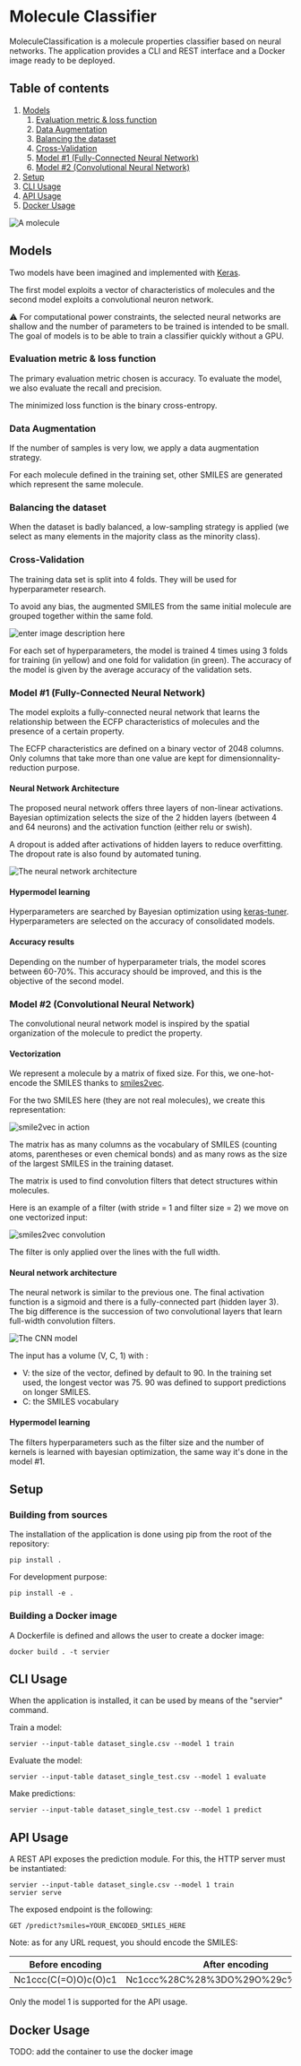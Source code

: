 
# Molecule Classifier

MoleculeClassification is a molecule properties classifier based on neural networks. The application provides a CLI and REST interface and a Docker image ready to be deployed.

## Table of contents
1. [Models](#models)
    1. [Evaluation metric & loss function](#evaluation-metric--loss-function)
    2. [Data Augmentation](#data-augmentation)
    1. [Balancing the dataset](#balancing-the-dataset)
    1. [Cross-Validation](#cross-validation)
    1. [Model #1 (Fully-Connected Neural Network)](#model-1-fully-connected-neural-network)
    1. [Model #2 (Convolutional Neural Network)](#model-2-convolutional-neural-network)
3. [Setup](#setup)
4. [CLI Usage](#cli-usage)
5. [API Usage](#api-usage)
5. [Docker Usage](#docker-usage)

![A molecule](https://www.pnglib.com/wp-content/uploads/2020/01/molecule_5e19a406b2242.png)
## Models

Two models have been imagined and implemented with [Keras](https://keras.io/).

The first model exploits a vector of characteristics of molecules and the second model exploits a convolutional neuron network.

⚠️ For computational power constraints, the selected neural networks are shallow and the number of parameters to be trained is intended to be small. The goal of models is to be able to train a classifier quickly without a GPU.

### Evaluation metric & loss function

The primary evaluation metric chosen is accuracy. To evaluate the model, we also evaluate the recall and precision. 

The minimized loss function is the binary cross-entropy.

### Data Augmentation

If the number of samples is very low, we apply a data augmentation strategy. 

For each molecule defined in the training set, other SMILES are generated which represent the same molecule.

### Balancing the dataset

When the dataset is badly balanced, a low-sampling strategy is applied (we select as many elements in the majority class as the minority class).

### Cross-Validation

The training data set is split into 4 folds. They will be used for hyperparameter research.

To avoid any bias, the augmented SMILES from the same initial molecule are grouped together within the same fold.

![enter image description here](https://i.ibb.co/RQ5b44y/Untitled-Diagram-drawio-2.png)

For each set of hyperparameters, the model is trained 4 times using 3 folds for training (in yellow) and one fold for validation (in green). The accuracy of the model is given by the average accuracy of the validation sets.

### Model #1 (Fully-Connected Neural Network)

The model exploits a fully-connected neural network that learns the relationship between the ECFP characteristics of molecules and the presence of a certain property.

The ECFP characteristics are defined on a binary vector of 2048 columns. Only columns that take more than one value are kept for dimensionnality-reduction purpose.

#### Neural Network Architecture

The proposed neural network offers three layers of non-linear activations. Bayesian optimization selects the size of the 2 hidden layers (between 4 and 64 neurons) and the activation function (either relu or swish).

A dropout is added after activations of hidden layers to reduce overfitting. The dropout rate is also found by automated tuning.

![The neural network architecture](https://i.ibb.co/bswdFRG/Untitled-Diagram-drawio-8.png)

#### Hypermodel learning

Hyperparameters are searched by Bayesian optimization using [keras-tuner](https://www.tensorflow.org/tutorials/keras/keras_tuner). Hyperparameters are selected on the accuracy of consolidated models.

#### Accuracy results

Depending on the number of hyperparameter trials, the model scores between 60-70%. This accuracy should be improved, and this is the objective of the second model.

### Model #2 (Convolutional Neural Network)

The convolutional neural network model is inspired by the spatial organization of the molecule to predict the property. 

#### Vectorization 

We represent a molecule by a matrix of fixed size. For this, we one-hot-encode the SMILES thanks to [smiles2vec](https://arxiv.org/abs/1712.02034). 

For the two SMILES here (they are not real molecules), we create this representation:

![smile2vec in action](https://i.ibb.co/SRpxpbY/Untitled-Diagram-drawio-9.png)

The matrix has as many columns as the vocabulary of SMILES (counting atoms, parentheses or even chemical bonds) and as many rows as the size of the largest SMILES in the training dataset. 

The matrix is used to find convolution filters that detect structures within molecules.

Here is an example of a filter (with stride = 1 and filter size = 2) we move on one vectorized input:

![smiles2vec convolution](https://i.ibb.co/TRZrP56/Untitled-Diagram-drawio-7.png)

The filter is only applied over the lines with the full width.

#### Neural network architecture

The neural network is similar to the previous one. The final activation function is a sigmoid and there is a fully-connected part (hidden layer 3). The big difference is the succession of two convolutional layers that learn full-width convolution filters. 

![The CNN model](https://i.ibb.co/MR819M9/Untitled-Diagram-drawio-11.png)

The input has a volume (V, C, 1) with :

- V: the size of the vector, defined by default to 90. In the training set used, the longest vector was 75. 90 was defined to support predictions on longer SMILES.
- C: the SMILES vocabulary

#### Hypermodel learning

The filters hyperparameters such as the filter size and the number of kernels is learned with bayesian optimization, the same way it's done in the model #1.


## Setup

### Building from sources

The installation of the application is done using pip from the root of the repository:

    pip install .

For development purpose:

    pip install -e .

### Building a Docker image

A Dockerfile is defined and allows the user to create a docker image:

    docker build . -t servier

## CLI Usage

When the application is installed, it can be used by means of the "servier" command.

Train a model:

    servier --input-table dataset_single.csv --model 1 train

Evaluate the model:

    servier --input-table dataset_single_test.csv --model 1 evaluate

Make predictions:

    servier --input-table dataset_single_test.csv --model 1 predict

## API Usage

A REST API exposes the prediction module. For this, the HTTP server must be instantiated:

    servier --input-table dataset_single.csv --model 1 train
    servier serve
 
The exposed endpoint is the following:

    GET /predict?smiles=YOUR_ENCODED_SMILES_HERE

Note: as for any URL request, you should encode the SMILES:

| Before encoding | After encoding  |
|--|--|
| Nc1ccc(C(=O)O)c(O)c1 | Nc1ccc%28C%28%3DO%29O%29c%28O%29c1 |

Only the model 1 is supported for the API usage.

## Docker Usage

TODO: add the container to use the docker image
